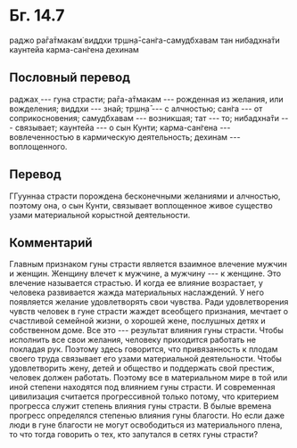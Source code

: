 # Бг. 14.7
раджо ра̄га̄тмакам̇ виддхи
тр̣шн̣а̄-сан̇га-самудбхавам
тан нибадхна̄ти каунтейа
карма-сан̇гена дехинам
## Пословный перевод

раджах̣ --- гуна страсти; ра̄га-а̄тмакам --- рожденная из желания, или
вожделения; виддхи --- знай; тр̣шн̣а̄ --- с алчностью; сан̇га --- от
соприкосновения; самудбхавам --- возникшая; тат --- то; нибадхна̄ти ---
связывает; каунтейа --- о сын Кунти; карма-сан̇гена --- вовлеченностью в
кармическую деятельность; дехинам --- воплощенного.

## Перевод

ГГууннаа страсти порождена бесконечными желаниями и алчностью, поэтому
она, о сын Кунти, связывает воплощенное живое существо узами
материальной корыстной деятельности.

## Комментарий

Главным признаком гуны страсти является взаимное влечение мужчин и
женщин. Женщину влечет к мужчине, а мужчину --- к женщине. Это влечение
называется страстью. И когда ее влияние возрастает, у человека
развивается жажда материальных наслаждений. У него появляется желание
удовлетворять свои чувства. Ради удовлетворения чувств человек в гуне
страсти жаждет всеобщего признания, мечтает о счастливой семейной жизни,
о хорошей жене, послушных детях и собственном доме. Все это ---
результат влияния гуны страсти. Чтобы исполнить все свои желания,
человеку приходится работать не покладая рук. Поэтому здесь говорится,
что привязанность к плодам своего труда связывает его узами материальной
деятельности. Чтобы удовлетворить жену, детей и общество и поддержать
свой престиж, человек должен работать. Поэтому все в материальном мире в
той или иной степени находятся под влиянием гуны страсти. И современная
цивилизация считается прогрессивной только потому, что критерием
прогресса служит степень влияния гуны страсти. В былые времена прогресс
определялся степенью влияния гуны благости. Но если даже люди в гуне
благости не могут освободиться из материального плена, то что тогда
говорить о тех, кто запутался в сетях гуны страсти?
